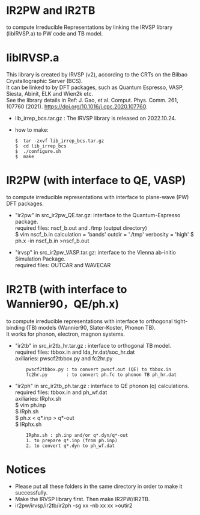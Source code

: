 # IR2PW and IR2TB
to compute Irreducible Representations by linking the IRVSP library (libIRVSP.a) to PW code and TB model.</br>


# libIRVSP.a 
This library is created by IRVSP (v2), according to the CRTs on the Bilbao Crystallographic Server (BCS). </br>
It can be linked to by DFT packages, such as Quantum Espresso, VASP, Siesta, Abinit, ELK and Wien2k etc. </br>
See the library details in Ref: J. Gao, et al. Comput. Phys. Comm. 261, 107760 (2021). https://doi.org/10.1016/j.cpc.2020.107760.

* lib_irrep_bcs.tar.gz : The IRVSP library is released on 2022.10.24.

* how to make:

      $  tar -zxvf lib_irrep_bcs.tar.gz
      $  cd lib_irrep_bcs
      $  ./configure.sh
      $  make

# IR2PW (with interface to QE, VASP)
to compute irreducible representations with interface to plane-wave (PW) DFT packages.

* "ir2pw" in src_ir2pw_QE.tar.gz: interface to the Quantum-Espresso package.</br>
required files: nscf_b.out and ./tmp (output directory) </br>
 \$ vim nscf_b.in
      calculation = 'bands'
       outdir     = './tmp'
      verbosity   = 'high'
 \$ ph.x -in nscf_b.in >nscf_b.out

* "irvsp" in src_ir2pw_VASP.tar.gz: interface to the Vienna ab-initio Simulation Package.</br>
required files: OUTCAR and WAVECAR


# IR2TB (with interface to Wannier90，QE/ph.x)
to compute irreducible representations with interface to orthogonal tight-binding (TB) models (Wannier90, Slater-Koster, Phonon TB). </br>
It works for phonon, electron, magnon systems.

* "ir2tb" in src_ir2tb_hr.tar.gz : interface to orthogonal TB model. </br>
required files: tbbox.in and lda_hr.dat/soc_hr.dat </br>
axiliaries: pwscf2tbbox.py and fc2hr.py

          pwscf2tbbox.py : to convert pwscf.out (QE) to tbbox.in 
          fc2hr.py       : to convert ph.fc to phonon TB ph_hr.dat

* "ir2ph" in src_ir2tb_ph.tar.gz : interface to QE phonon (q) calculations. </br>
required files: tbbox.in and ph_wf.dat </br>
axiliaries: IRphx.sh <br>
 \$ vim ph.inp <br>
 \$ IRph.sh <br>
 \$ ph.x < q*.inp > q*-out <br>
 \$ IRphx.sh 
 
          IRphx.sh : ph.inp and/or q*.dyn/q*-out
          1. to prepare q*.inp (from ph.inp)
          2. to convert q*.dyn to ph_wf.dat


# Notices
* Please put all these folders in the same directory in order to make it successfully.
* Make the IRVSP library first. Then make IR2PW/IR2TB.
* ir2pw/irvsp/ir2tb/ir2ph -sg xx -nb xx xx >outir2
